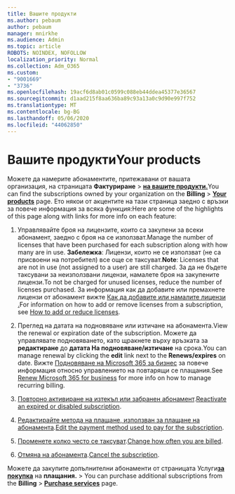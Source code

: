 ```yaml
---
title: Вашите продукти
ms.author: pebaum
author: pebaum
manager: mnirkhe
ms.audience: Admin
ms.topic: article
ROBOTS: NOINDEX, NOFOLLOW
localization_priority: Normal
ms.collection: Adm_O365
ms.custom:
- "9001669"
- "3736"
ms.openlocfilehash: 19acf6d8ab01c0599c088eb44ddea45377e36567
ms.sourcegitcommit: d1aad215f8aa636ba89c93a13a0c9d90e997f752
ms.translationtype: MT
ms.contentlocale: bg-BG
ms.lasthandoff: 05/06/2020
ms.locfileid: "44062850"
---
```

# <a name="your-products"></a><span data-ttu-id="a623d-102">Вашите продукти</span><span class="sxs-lookup"><span data-stu-id="a623d-102">Your products</span></span>

<span data-ttu-id="a623d-103">Можете да намерите абонаментите, притежавани от вашата организация, на страницата **Фактуриране** > **[на вашите продукти.](https://go.microsoft.com/fwlink/p/?linkid=842054)**</span><span class="sxs-lookup"><span data-stu-id="a623d-103">You can find the subscriptions owned by your organization on the **Billing** > **[Your products](https://go.microsoft.com/fwlink/p/?linkid=842054)** page.</span></span> <span data-ttu-id="a623d-104">Ето някои от акцентите на тази страница заедно с връзки за повече информация за всяка функция:</span><span class="sxs-lookup"><span data-stu-id="a623d-104">Here are some of the highlights of this page along with links for more info on each feature:</span></span>

1. <span data-ttu-id="a623d-105">Управлявайте броя на лицензите, които са закупени за всеки абонамент, заедно с броя на се използват.</span><span class="sxs-lookup"><span data-stu-id="a623d-105">Manage the number of licenses that have been purchased for each subscription along with how many are in use.</span></span>  <span data-ttu-id="a623d-106">**Забележка**: Лицензи, които не се използват (не са присвоени на потребител) все още се таксуват.</span><span class="sxs-lookup"><span data-stu-id="a623d-106">**Note**: Licenses that are not in use (not assigned to a user) are still charged.</span></span>  <span data-ttu-id="a623d-107">За да не бъдете таксувани за неизползвани лицензи, намалете броя на закупените лицензи.</span><span class="sxs-lookup"><span data-stu-id="a623d-107">To not be charged for unused licenses, reduce the number of licenses purchased.</span></span> <span data-ttu-id="a623d-108">За информация как да добавите или премахнете лицензи от абонамент вижте [Как да добавите или намалите лицензи .](https://docs.microsoft.com/alchemyinsights/how-to-add-or-reduce-licenses)</span><span class="sxs-lookup"><span data-stu-id="a623d-108">For information on how to add or remove licenses from a subscription, see [How to add or reduce licenses](https://docs.microsoft.com/alchemyinsights/how-to-add-or-reduce-licenses).</span></span>

2. <span data-ttu-id="a623d-109">Преглед на датата на подновяване или изтичане на абонамента.</span><span class="sxs-lookup"><span data-stu-id="a623d-109">View the renewal or expiration date of the subscription.</span></span>  <span data-ttu-id="a623d-110">Можете да управлявате подновяването, като щракнете върху връзката за **редактиране** до **датата На подновяване/изтичане** на срока.</span><span class="sxs-lookup"><span data-stu-id="a623d-110">You can manage renewal by clicking the **edit** link next to the **Renews/expires** on date.</span></span>  <span data-ttu-id="a623d-111">Вижте [Подновяване на Microsoft 365 за бизнес](https://go.microsoft.com/fwlink/?linkid=2119216) за повече информация относно управлението на повтарящи се плащания.</span><span class="sxs-lookup"><span data-stu-id="a623d-111">See [Renew Microsoft 365 for business](https://go.microsoft.com/fwlink/?linkid=2119216) for more info on how to manage recurring billing.</span></span>

3. <span data-ttu-id="a623d-112">[Повторно активиране на изтекъл или забранен абонамент](https://go.microsoft.com/fwlink/?linkid=2117519).</span><span class="sxs-lookup"><span data-stu-id="a623d-112">[Reactivate an expired or disabled subscription](https://go.microsoft.com/fwlink/?linkid=2117519).</span></span>

4. <span data-ttu-id="a623d-113">[Редактирайте метода на плащане, използван за плащане на абонамента](https://go.microsoft.com/fwlink/?linkid=2117167).</span><span class="sxs-lookup"><span data-stu-id="a623d-113">[Edit the payment method used to pay for the subscription](https://go.microsoft.com/fwlink/?linkid=2117167).</span></span>

5. <span data-ttu-id="a623d-114">[Променете колко често се таксуват](https://go.microsoft.com/fwlink/?linkid=2119112).</span><span class="sxs-lookup"><span data-stu-id="a623d-114">[Change how often you are billed](https://go.microsoft.com/fwlink/?linkid=2119112).</span></span>

6. <span data-ttu-id="a623d-115">[Отмяна на абонамента](https://go.microsoft.com/fwlink/?linkid=2119113).</span><span class="sxs-lookup"><span data-stu-id="a623d-115">[Cancel the subscription](https://go.microsoft.com/fwlink/?linkid=2119113).</span></span>

<span data-ttu-id="a623d-116">Можете да закупите допълнителни абонаменти от страницата Услуги[**за покупка**](https://go.microsoft.com/fwlink/p/?linkid=868433) на **плащания.** > </span><span class="sxs-lookup"><span data-stu-id="a623d-116">You can purchase additional subscriptions from the **Billing** > [**Purchase services**](https://go.microsoft.com/fwlink/p/?linkid=868433) page.</span></span>
